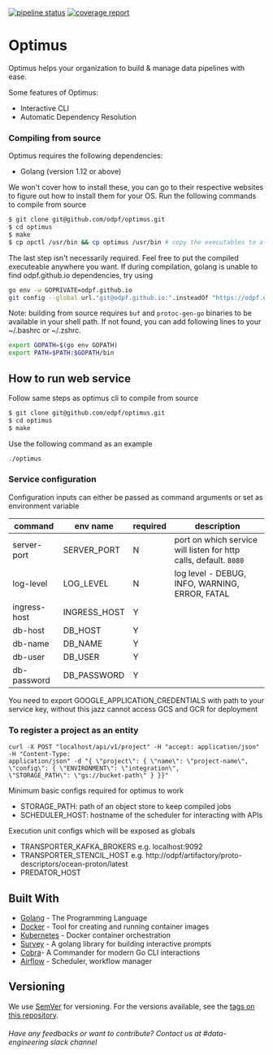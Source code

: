 [![pipeline status](https://github.com/odpf/optimus/badges/master/pipeline.svg)](https://github.com/odpf/optimus/commits/master)
[![coverage report](https://github.com/odpf/optimus/badges/master/coverage.svg)](https://github.com/odpf/optimus/commits/master)

# Optimus

Optimus helps your organization to build & manage data pipelines with ease.

Some features of Optimus:
* Interactive CLI
* Automatic Dependency Resolution

### Compiling from source
Optimus requires the following dependencies:
* Golang (version 1.12 or above)

We won't cover how to install these, you can go to their respective websites to figure out how to install them for your OS.
Run the following commands to compile from source
```bash
$ git clone git@github.com/odpf/optimus.git
$ cd optimus
$ make
$ cp opctl /usr/bin && cp optimus /usr/bin # copy the executables to a location in $PATH
```
The last step isn't necessarily required. Feel free to put the compiled executeable anywhere you want.
If during compilation, golang is unable to find odpf.github.io dependencies, try using
```bash
go env -w GOPRIVATE=odpf.github.io 
git config --global url."git@odpf.github.io:".insteadOf "https://odpf.github.io/"
```

Note: building from source requires `buf` and `protoc-gen-go` binaries to be available in your shell path. If not found, you
can add following lines to your ~/.bashrc or ~/.zshrc.
```bash
export GOPATH=$(go env GOPATH)
export PATH=$PATH:$GOPATH/bin
```

## How to run web service

Follow same steps as optimus cli to compile from source
```bash
$ git clone git@github.com/odpf/optimus.git
$ cd optimus
$ make
```

Use the following command as an example
```bash
./optimus
```

### Service configuration

Configuration inputs can either be passed as command arguments or set as environment variable

| command                | env name               | required | description                                                       |
| ---------------------- | ---------------------- | -------- | ----------------------------------------------------------------- |
| server-port            | SERVER_PORT            | N        | port on which service will listen for http calls, default. `8080` |
| log-level              | LOG_LEVEL              | N        | log level - DEBUG, INFO, WARNING, ERROR, FATAL                    |
| ingress-host           | INGRESS_HOST           | Y        |                                                                   |
| db-host                | DB_HOST                | Y        |                                                                   |
| db-name                | DB_NAME                | Y        |                                                                   |
| db-user                | DB_USER                | Y        |                                                                   |
| db-password            | DB_PASSWORD            | Y        |                                                                   |

You need to export GOOGLE_APPLICATION_CREDENTIALS with path to your service key, without this jazz cannot access GCS and GCR for deployment

### To register a project as an entity
```
curl -X POST "localhost/api/v1/project" -H "accept: application/json" -H "Content-Type: 
application/json" -d "{ \"project\": { \"name\": \"project-name\", \"config\": { \"ENVIRONMENT\": \"integration\", 
\"STORAGE_PATH\": \"gs://bucket-path\" } }}"
```
Minimum basic configs required for optimus to work
- STORAGE_PATH: path of an object store to keep compiled jobs
- SCHEDULER_HOST: hostname of the scheduler for interacting with APIs

Execution unit configs which will be exposed as globals
- TRANSPORTER_KAFKA_BROKERS  e.g. localhost:9092
- TRANSPORTER_STENCIL_HOST e.g. http://odpf/artifactory/proto-descriptors/ocean-proton/latest
- PREDATOR_HOST 

## Built With
* [Golang](https://golang.org/) - The Programming Language
* [Docker](https://www.docker.com/) - Tool for creating and running container images
* [Kubernetes](https://airflow.apache.org/kubernetes.html) - Docker container orchestration
* [Survey](https://github.com/AlecAivazis/survey) - A golang library for building interactive prompts
* [Cobra](https://github.com/spf13/cobra)- A Commander for modern Go CLI interactions
* [Airflow](https://github.com/apache/airflow) - Scheduler, workflow manager


## Versioning

We use [SemVer](http://semver.org/) for versioning. For the versions available, see the [tags on this repository](https://github.com/odpf/optimus/tags).


###### Have any feedbacks or want to contribute? Contact us at #data-engineering slack channel

